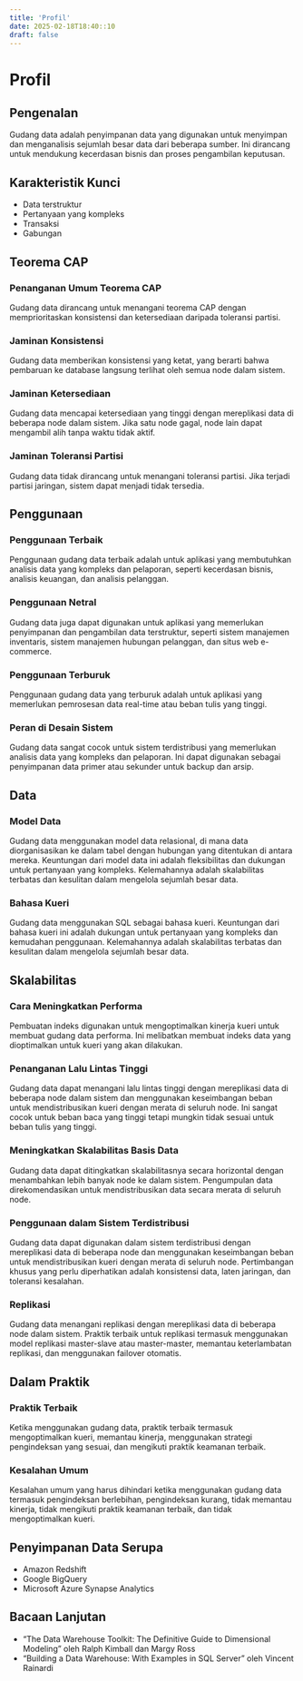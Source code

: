 ```yaml
---
title: 'Profil'
date: 2025-02-18T18:40::10
draft: false
---
```


# Profil

## Pengenalan

Gudang data adalah penyimpanan data yang digunakan untuk menyimpan dan menganalisis sejumlah besar data dari beberapa sumber. Ini dirancang untuk mendukung kecerdasan bisnis dan proses pengambilan keputusan.

## **Karakteristik Kunci**

- Data terstruktur
- Pertanyaan yang kompleks
- Transaksi
- Gabungan

## **Teorema CAP**

### **Penanganan Umum Teorema CAP**

Gudang data dirancang untuk menangani teorema CAP dengan memprioritaskan konsistensi dan ketersediaan daripada toleransi partisi.

### **Jaminan Konsistensi**

Gudang data memberikan konsistensi yang ketat, yang berarti bahwa pembaruan ke database langsung terlihat oleh semua node dalam sistem.

### **Jaminan Ketersediaan**

Gudang data mencapai ketersediaan yang tinggi dengan mereplikasi data di beberapa node dalam sistem. Jika satu node gagal, node lain dapat mengambil alih tanpa waktu tidak aktif.

### **Jaminan Toleransi Partisi**

Gudang data tidak dirancang untuk menangani toleransi partisi. Jika terjadi partisi jaringan, sistem dapat menjadi tidak tersedia.

## **Penggunaan**

### **Penggunaan Terbaik**

Penggunaan gudang data terbaik adalah untuk aplikasi yang membutuhkan analisis data yang kompleks dan pelaporan, seperti kecerdasan bisnis, analisis keuangan, dan analisis pelanggan.

### **Penggunaan Netral**

Gudang data juga dapat digunakan untuk aplikasi yang memerlukan penyimpanan dan pengambilan data terstruktur, seperti sistem manajemen inventaris, sistem manajemen hubungan pelanggan, dan situs web e-commerce.

### **Penggunaan Terburuk**

Penggunaan gudang data yang terburuk adalah untuk aplikasi yang memerlukan pemrosesan data real-time atau beban tulis yang tinggi.

### **Peran di Desain Sistem**

Gudang data sangat cocok untuk sistem terdistribusi yang memerlukan analisis data yang kompleks dan pelaporan. Ini dapat digunakan sebagai penyimpanan data primer atau sekunder untuk backup dan arsip.

## Data

### **Model Data**

Gudang data menggunakan model data relasional, di mana data diorganisasikan ke dalam tabel dengan hubungan yang ditentukan di antara mereka. Keuntungan dari model data ini adalah fleksibilitas dan dukungan untuk pertanyaan yang kompleks. Kelemahannya adalah skalabilitas terbatas dan kesulitan dalam mengelola sejumlah besar data.

### **Bahasa Kueri**

Gudang data menggunakan SQL sebagai bahasa kueri. Keuntungan dari bahasa kueri ini adalah dukungan untuk pertanyaan yang kompleks dan kemudahan penggunaan. Kelemahannya adalah skalabilitas terbatas dan kesulitan dalam mengelola sejumlah besar data.

## **Skalabilitas**

### Cara Meningkatkan Performa

Pembuatan indeks digunakan untuk mengoptimalkan kinerja kueri untuk membuat gudang data performa. Ini melibatkan membuat indeks data yang dioptimalkan untuk kueri yang akan dilakukan.

### **Penanganan Lalu Lintas Tinggi**

Gudang data dapat menangani lalu lintas tinggi dengan mereplikasi data di beberapa node dalam sistem dan menggunakan keseimbangan beban untuk mendistribusikan kueri dengan merata di seluruh node. Ini sangat cocok untuk beban baca yang tinggi tetapi mungkin tidak sesuai untuk beban tulis yang tinggi.

### Meningkatkan Skalabilitas **Basis Data**

Gudang data dapat ditingkatkan skalabilitasnya secara horizontal dengan menambahkan lebih banyak node ke dalam sistem. Pengumpulan data direkomendasikan untuk mendistribusikan data secara merata di seluruh node.

### **Penggunaan dalam Sistem Terdistribusi**

Gudang data dapat digunakan dalam sistem terdistribusi dengan mereplikasi data di beberapa node dan menggunakan keseimbangan beban untuk mendistribusikan kueri dengan merata di seluruh node. Pertimbangan khusus yang perlu diperhatikan adalah konsistensi data, laten jaringan, dan toleransi kesalahan.

### **Replikasi**

Gudang data menangani replikasi dengan mereplikasi data di beberapa node dalam sistem. Praktik terbaik untuk replikasi termasuk menggunakan model replikasi master-slave atau master-master, memantau keterlambatan replikasi, dan menggunakan failover otomatis.

## Dalam Praktik

### **Praktik Terbaik**

Ketika menggunakan gudang data, praktik terbaik termasuk mengoptimalkan kueri, memantau kinerja, menggunakan strategi pengindeksan yang sesuai, dan mengikuti praktik keamanan terbaik.

### Kesalahan Umum

Kesalahan umum yang harus dihindari ketika menggunakan gudang data termasuk pengindeksan berlebihan, pengindeksan kurang, tidak memantau kinerja, tidak mengikuti praktik keamanan terbaik, dan tidak mengoptimalkan kueri.

## Penyimpanan Data Serupa

- Amazon Redshift
- Google BigQuery
- Microsoft Azure Synapse Analytics

## Bacaan Lanjutan

- “The Data Warehouse Toolkit: The Definitive Guide to Dimensional Modeling” oleh Ralph Kimball dan Margy Ross
- “Building a Data Warehouse: With Examples in SQL Server” oleh Vincent Rainardi
